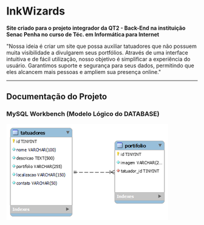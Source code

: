 # InkWizards

**Site criado para o projeto integrador da QT2 - Back-End na instituição Senac Penha no curso de Téc. em Informática para Internet**

"Nossa ideia é criar um site que possa auxiliar tatuadores que não possuem muita visibilidade a divulgarem seus portfólios. Através de uma interface intuitiva e de fácil utilização, nosso objetivo é simplificar a experiência do usuário. Garantimos suporte e segurança para seus dados, permitindo que eles alcancem mais pessoas e ampliem sua presença online." 

---

## Documentação do Projeto

### MySQL Workbench (Modelo Lógico do DATABASE)

![Modelo-logico-InkWizards](./database/Workbench/tatuadores.png)

